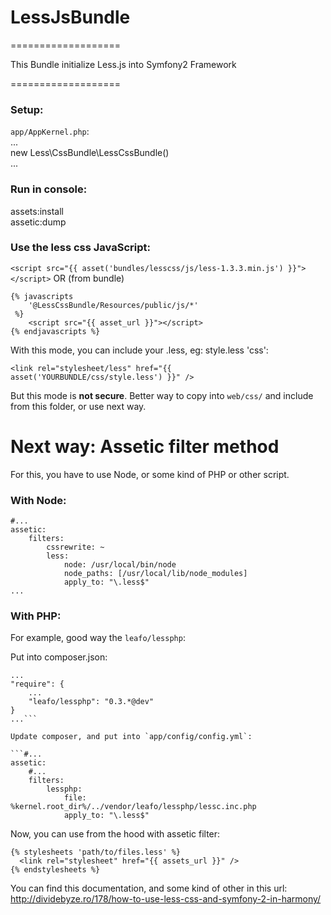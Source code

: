 # LessJsBundle
===================

This Bundle initialize Less.js into Symfony2 Framework

===================
### Setup:

`app/AppKernel.php`:
<br/>
...<br/>
new Less\CssBundle\LessCssBundle()<br/>
...

### Run in console:
assets:install<br/>
assetic:dump

### Use the less css JavaScript:

```<script src="{{ asset('bundles/lesscss/js/less-1.3.3.min.js') }}"></script>```
OR (from bundle)
```
{% javascripts
    '@LessCssBundle/Resources/public/js/*'
 %}
    <script src="{{ asset_url }}"></script>
{% endjavascripts %}
```

With this mode, you can include your .less, eg: style.less 'css':
```
<link rel="stylesheet/less" href="{{ asset('YOURBUNDLE/css/style.less') }}" />
```
But this mode is <b>not secure</b>. Better way to copy into `web/css/` and include from this folder, or use next way.

# Next way: Assetic filter method

For this, you have to use Node, or some kind of PHP or other script.

### With Node:

```
#...
assetic:
    filters:
        cssrewrite: ~
        less:
            node: /usr/local/bin/node
            node_paths: [/usr/local/lib/node_modules]
            apply_to: "\.less$"
...
```

### With PHP:
For example, good way the `leafo/lessphp`:

Put into composer.json:
```
...
"require": {
    ...
    "leafo/lessphp": "0.3.*@dev"
}
...```

Update composer, and put into `app/config/config.yml`:

```#...
assetic:
    #...
    filters:
        lessphp:
            file: %kernel.root_dir%/../vendor/leafo/lessphp/lessc.inc.php
            apply_to: "\.less$"
```


Now, you can use from the hood with assetic filter:
```
{% stylesheets 'path/to/files.less' %}
  <link rel="stylesheet" href="{{ assets_url }}" />
{% endstylesheets %} 
```

You can find this documentation, and some kind of other in this url:
http://dividebyze.ro/178/how-to-use-less-css-and-symfony-2-in-harmony/

